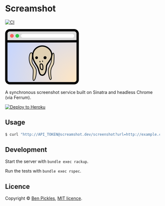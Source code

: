 # Screamshot

[![CI](https://github.com/benpickles/screamshot/actions/workflows/tests.yml/badge.svg)](https://github.com/benpickles/screamshot/actions/workflows/tests.yml)

![Screamshot logo](docs/logo.png)

A synchronous screenshot service built on Sinatra and headless Chrome (via Ferrum).

[![Deploy to Heroku](https://www.herokucdn.com/deploy/button.svg)](https://heroku.com/deploy?template=https://github.com/benpickles/screamshot)

## Usage

```sh
$ curl "http://API_TOKEN@screamshot.dev/screenshot?url=http://example.com"
```

## Development

Start the server with `bundle exec rackup`.

Run the tests with `bundle exec rspec`.

## Licence

Copyright © [Ben Pickles](http://www.benpickles.com), [MIT licence](LICENCE).
